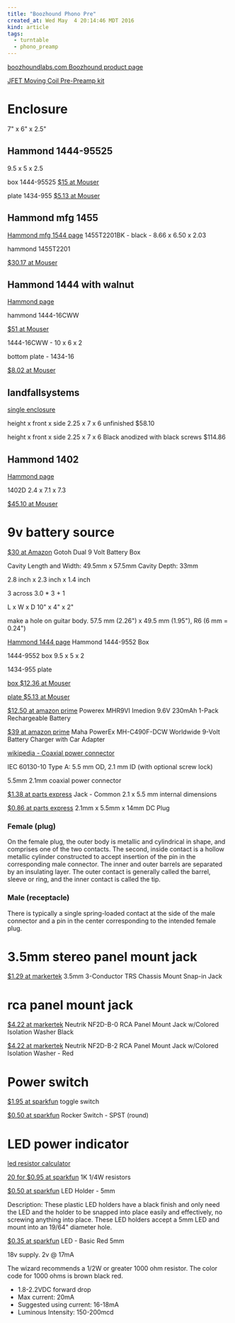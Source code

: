 ```yaml
---
title: "Boozhound Phono Pre"
created_at: Wed May  4 20:14:46 MDT 2016
kind: article
tags:
  - turntable
  - phono_preamp
---
```


<a href="http://boozhoundlabs.com/collections/all/products/bhl-audio-jfet-phono-preamplifier-kit-2sk170-riaa" target="_blank">boozhoundlabs.com Boozhound product page</a>

<a href="http://boozhoundlabs.com/collections/all/products/bhl-audio-jfet-moving-coil-pre-preamp-phono-kit-2sk170" target="_blank">JFET Moving Coil Pre-Preamp kit</a>

# Enclosure

7" x 6" x 2.5"

## Hammond 1444-95525

9.5 x 5 x 2.5

box 1444-95525	<a href="http://www.mouser.com/ProductDetail/Hammond-Manufacturing/1444-95525/?qs=XJfXErqHgA74DFH82p4kiA%3D%3D" target="_blank">$15 at Mouser</a>


plate 1434-955 <a href="http://www.mouser.com/ProductDetail/Hammond/1434-955/?qs=%2fha2pyFaduiqk3dk5rSS8SvOIDygwAmbc2mm05SdLfM%3d" target="_blank">$5.13 at Mouser</a>


## Hammond mfg 1455

<a href="http://www.hammondmfg.com/1455.htm" target="_blank">Hammond mfg 1544 page</a> 1455T2201BK - black - 8.66 x 6.50 x 2.03

hammond 1455T2201

<a href="http://www.mouser.com/ProductDetail/Hammond-Manufacturing/1455T2201BK/?qs=sGAEpiMZZMsrGrAVj6eTvaA7kGFz7mIsmtZhuB8%2fqfI%3d" target="_blank">$30.17 at Mouser</a>

## Hammond 1444 with walnut

<a href="http://www.hammondmfg.com/dwg21CWW.htm" target="_blank">Hammond page</a>

hammond 1444-16CWW


<a href="http://www.mouser.com/ProductDetail/Hammond-Manufacturing/1444-16CWW/?qs=WZYOKEqGBpJ1Qn7t9qoF9Q%3D%3D" target="_blank">$51 at Mouser</a>


1444-16CWW - 10 x 6 x 2


bottom plate - 1434-16

<a href="http://www.mouser.com/ProductDetail/Hammond-Manufacturing/1434-16/?qs=sGAEpiMZZMumryolnogYRmMI1HbXB4tV" target="_blank">$8.02 at Mouser</a>

## landfallsystems

<a href="https://landfallsystems.com/?content=products/single" target="_blank">single enclosure</a>

height x front x side
2.25 x 7 x 6
unfinished
$58.10

height x front x side
2.25 x 7 x 6
Black anodized with black screws
$114.86

## Hammond 1402


<a href="http://www.hammondmfg.com/dwg10.htm" target="_blank">Hammond page</a>

1402D 2.4	x 7.1	x 7.3

<a href="http://www.mouser.com/ProductDetail/Hammond-Manufacturing/1402D/?qs=zAx27f%252bWkoHQOzrmHmM%2Fdg%3D%3D" target="_blank">$45.10 at Mouser</a>

# 9v battery source

<a href="http://www.amazon.com/Gotoh-Dual-Volt-Battery-Box/dp/B00EB11N2I/" target="_blank">$30 at Amazon</a> Gotoh Dual 9 Volt Battery Box

Cavity Length and Width: 49.5mm x 57.5mm Cavity Depth: 33mm

2.8 inch x 2.3 inch x 1.4 inch

3 across 3.0 * 3 + 1

L x W x D
10" x 4" x 2"

make a hole on guitar body. 57.5 mm (2.26") x 49.5 mm (1.95"), R6 (6 mm = 0.24")

<a href="http://www.hammondmfg.com/dwg21.htm" target="_blank">Hammond 1444 page</a> Hammond 1444-9552 Box


1444-9552	box 9.5	x 5	x 2

1434-955 plate

<a href="http://www.mouser.com/ProductDetail/Hammond-Manufacturing/1444-9552/?qs=XJfXErqHgA5ga42xYSZzCg%3D%3D" target="_blank">box $12.36 at Mouser</a>

<a href="http://www.mouser.com/ProductDetail/Hammond-Manufacturing/1444-9552/?qs=XJfXErqHgA5ga42xYSZzCg%3D%3D" target="_blank">plate $5.13 at Mouser</a>



<a href="http://www.amazon.com/Powerex-MHR9VI-Imedion-Rechargeable-Battery/dp/B0045KJ0Q6/" target="_blank">$12.50 at amazon prime</a> Powerex MHR9VI Imedion 9.6V 230mAh 1-Pack Rechargeable Battery

<a href="http://www.amazon.com/Maha-PowerEx-MH-C490F-DCW-Worldwide-Battery/dp/B0002WKD80" target="_blank">$39 at amazon prime</a> Maha PowerEx MH-C490F-DCW Worldwide 9-Volt Battery Charger with Car Adapter


<a href="https://en.wikipedia.org/wiki/Coaxial_power_connector" target="_blank">wikipedia - Coaxial power connector</a>

IEC 60130-10 Type A: 5.5 mm OD, 2.1 mm ID (with optional screw lock)

5.5mm 2.1mm coaxial power connector

<a href="http://www.parts-express.com/21mm-panel-mount-dc-jack--090-5012" target="_blank">$1.38 at parts express</a> Jack - Common 2.1 x 5.5 mm internal dimensions

<a href="http://www.parts-express.com/21mm-x-55mm-x-14mm-dc-plug--090-5002" target="_blank">$0.86 at parts express</a> 2.1mm x 5.5mm x 14mm DC Plug

### Female (plug)

On the female plug, the outer body is metallic and cylindrical in shape,
and comprises one of the two contacts. The second, inside contact is
a hollow metallic cylinder constructed to accept insertion of the pin
in the corresponding male connector. The inner and outer barrels are
separated by an insulating layer. The outer contact is generally called
the barrel, sleeve or ring, and the inner contact is called the tip.

### Male (receptacle)

There is typically a single spring-loaded contact at the side of the
male connector and a pin in the center corresponding to the intended
female plug.


# 3.5mm stereo panel mount jack

<a href="http://www.markertek.com/product/30-711/3-5mm-3-conductor-trs-chassis-mount-snap-in-jack" target="_blank">$1.29 at markertek</a> 3.5mm 3-Conductor TRS Chassis Mount Snap-in Jack

# rca panel mount jack

<a href="http://www.markertek.com/product/nf2d-b-0/neutrik-nf2d-b-0-rca-panel-mount-jack-w-colored-isolation-washer-black" target="_blank">$4.22 at markertek</a> Neutrik NF2D-B-0 RCA Panel Mount Jack w/Colored Isolation Washer Black

<a href="http://www.markertek.com/product/nf2d-b-2/neutrik-nf2d-b-2-rca-panel-mount-jack-w-colored-isolation-washer-red" target="_blank">$4.22 at markertek</a> Neutrik NF2D-B-2 RCA Panel Mount Jack w/Colored Isolation Washer - Red

# Power switch

<a href="https://www.sparkfun.com/products/9276" target="_blank">$1.95 at sparkfun</a> toggle switch

<a href="https://www.sparkfun.com/products/11138" target="_blank">$0.50 at sparkfun</a> Rocker Switch - SPST (round)

# LED power indicator

<a href="http://led.linear1.org/1led.wiz" target="_blank">led resistor calculator</a>

<a href="https://www.sparkfun.com/products/13760" target="_blank">20 for $0.95 at sparkfun</a> 1K 1/4W resistors

<a href="https://www.sparkfun.com/products/11840" target="_blank">$0.50 at sparkfun</a> LED Holder - 5mm

Description: These plastic LED holders have a black finish and only need
the LED and the holder to be snapped into place easily and effectively,
no screwing anything into place. These LED holders accept a 5mm LED and
mount into an 19/64" diameter hole.

<a href="https://www.sparkfun.com/products/9590" target="_blank">$0.35 at sparkfun</a> LED - Basic Red 5mm

18v supply. 2v @ 17mA

The wizard recommends a 1/2W or greater 1000 ohm resistor. The color code for 1000 ohms is brown black red.

<ul>
  <li>1.8-2.2VDC forward drop</li>
  <li>Max current: 20mA</li>
  <li>Suggested using current: 16-18mA</li>
  <li>Luminous Intensity: 150-200mcd</li>
</ul>

<!--
html boilerplate
<a href="" target="_blank"></a>
<img src="" width="400px">
<ul>
  <li></li>
</ul>
<pre>
</pre>
<pre><code>
</code></pre>
-->
